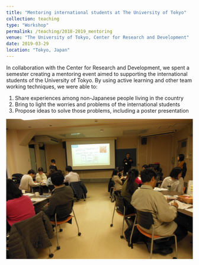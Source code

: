 ```yaml
---
title: "Mentoring international students at The University of Tokyo"
collection: teaching
type: "Workshop"
permalink: /teaching/2018-2019_mentoring
venue: "The University of Tokyo, Center for Research and Development"
date: 2019-03-29
location: "Tokyo, Japan"
---
```


In collaboration with the Center for Research and Development, we spent a semester creating a mentoring event aimed to supporting the international students of the University of Tokyo. By using active learning and other team working techniques, we were able to:
1. Share experiences among non-Japanese people living in the country
2. Bring to light the worries and problems of the international students
3. Propose ideas to solve those problems, including a poster presentation

![Panel Discussion on AI](/images/teaching/mentoring.jpg)
